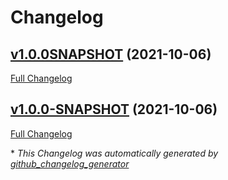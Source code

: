 # Changelog

## [v1.0.0SNAPSHOT](https://github.com/nasa-pds-engineering-node/exemplar/tree/v1.0.0SNAPSHOT) (2021-10-06)

[Full Changelog](https://github.com/nasa-pds-engineering-node/exemplar/compare/v1.0.0-SNAPSHOT...v1.0.0SNAPSHOT)

## [v1.0.0-SNAPSHOT](https://github.com/nasa-pds-engineering-node/exemplar/tree/v1.0.0-SNAPSHOT) (2021-10-06)

[Full Changelog](https://github.com/nasa-pds-engineering-node/exemplar/compare/689c2d349b3b58168763c0878db5d14d5650b9f7...v1.0.0-SNAPSHOT)



\* *This Changelog was automatically generated by [github_changelog_generator](https://github.com/github-changelog-generator/github-changelog-generator)*
